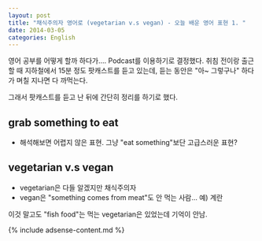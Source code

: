 ```yaml
---
layout: post
title: "채식주의자 영어로 (vegetarian v.s vegan) - 오늘 배운 영어 표현 1. "
date: 2014-03-05
categories: English
---
```


영어 공부를 어떻게 할까 하다가.... Podcast를 이용하기로 결정했다.
취침 전이랑 출근할 때 지하철에서 15분 정도 팟캐스트를 듣고 있는데, 듣는 동안은 "아~ 그렇구나" 하다가 며칠 지나면 다 까먹는다.

그래서 팟캐스트를 듣고 난 뒤에 간단히 정리를 하기로 했다.

## grab something to eat

- 해석해보면 어렵지 않은 표현. 그냥 "eat something"보단 고급스러운 표현?

## vegetarian v.s vegan

- vegetarian은 다들 알겠지만 채식주의자
- vegan은 "something comes from meat"도 안 먹는 사람... 예) 계란

이것 말고도 "fish food"는 먹는 vegetarian은 있었는데 기억이 안남.

{% include adsense-content.md %}
